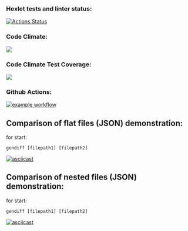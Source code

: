 ### Hexlet tests and linter status:
[![Actions Status](https://github.com/VanHadsoN/frontend-project-46/workflows/hexlet-check/badge.svg)](https://github.com/VanHadsoN/frontend-project-46/actions)
### Code Climate:
<a href="https://codeclimate.com/github/VanHadsoN/frontend-project-46/maintainability"><img src="https://api.codeclimate.com/v1/badges/562db448e5dc4a0dade8/maintainability" /></a>
### Code Climate Test Coverage:
<a href="https://codeclimate.com/github/VanHadsoN/frontend-project-46/test_coverage"><img src="https://api.codeclimate.com/v1/badges/562db448e5dc4a0dade8/test_coverage" /></a>
### Github Actions:
[![example workflow](https://github.com/VanHadsoN/frontend-project-46/actions/workflows/nodejs.yml/badge.svg)](https://github.com/VanHadsoN/frontend-project-46/actions)
## Comparison of flat files (JSON) demonstration:
for start:
```
gendiff [filepath1] [filepath2]
```
[![asciicast](https://asciinema.org/a/eRwR28JKZQt0oIHFUJBF0zhcL.svg)](https://asciinema.org/a/eRwR28JKZQt0oIHFUJBF0zhcL)

## Comparison of nested files (JSON) demonstration:
for start:
```
gendiff [filepath1] [filepath2]
```
[![asciicast](https://asciinema.org/a/L1MKxgsN83lTNkMh9PIVLzyZY.svg)](https://asciinema.org/a/L1MKxgsN83lTNkMh9PIVLzyZY)
